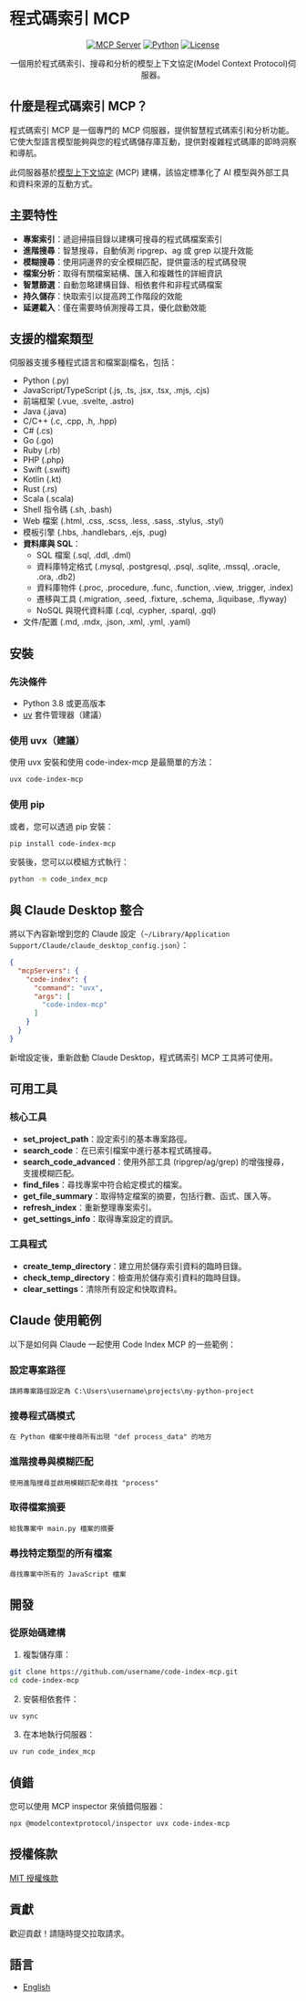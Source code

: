 # 程式碼索引 MCP

<div align="center">

[![MCP Server](https://img.shields.io/badge/MCP-Server-blue)](https://modelcontextprotocol.io)
[![Python](https://img.shields.io/badge/Python-3.8%2B-green)](https://www.python.org/)
[![License](https://img.shields.io/badge/License-MIT-yellow)](LICENSE)

一個用於程式碼索引、搜尋和分析的模型上下文協定(Model Context Protocol)伺服器。

</div>

## 什麼是程式碼索引 MCP？

程式碼索引 MCP 是一個專門的 MCP 伺服器，提供智慧程式碼索引和分析功能。它使大型語言模型能夠與您的程式碼儲存庫互動，提供對複雜程式碼庫的即時洞察和導航。

此伺服器基於[模型上下文協定](https://modelcontextprotocol.io) (MCP) 建構，該協定標準化了 AI 模型與外部工具和資料來源的互動方式。

## 主要特性

- **專案索引**：遞迴掃描目錄以建構可搜尋的程式碼檔案索引
- **進階搜尋**：智慧搜尋，自動偵測 ripgrep、ag 或 grep 以提升效能
- **模糊搜尋**：使用詞邊界的安全模糊匹配，提供靈活的程式碼發現
- **檔案分析**：取得有關檔案結構、匯入和複雜性的詳細資訊
- **智慧篩選**：自動忽略建構目錄、相依套件和非程式碼檔案
- **持久儲存**：快取索引以提高跨工作階段的效能
- **延遲載入**：僅在需要時偵測搜尋工具，優化啟動效能

## 支援的檔案類型

伺服器支援多種程式語言和檔案副檔名，包括：

- Python (.py)
- JavaScript/TypeScript (.js, .ts, .jsx, .tsx, .mjs, .cjs)
- 前端框架 (.vue, .svelte, .astro)
- Java (.java)
- C/C++ (.c, .cpp, .h, .hpp)
- C# (.cs)
- Go (.go)
- Ruby (.rb)
- PHP (.php)
- Swift (.swift)
- Kotlin (.kt)
- Rust (.rs)
- Scala (.scala)
- Shell 指令碼 (.sh, .bash)
- Web 檔案 (.html, .css, .scss, .less, .sass, .stylus, .styl)
- 模板引擎 (.hbs, .handlebars, .ejs, .pug)
- **資料庫與 SQL**：
  - SQL 檔案 (.sql, .ddl, .dml)
  - 資料庫特定格式 (.mysql, .postgresql, .psql, .sqlite, .mssql, .oracle, .ora, .db2)
  - 資料庫物件 (.proc, .procedure, .func, .function, .view, .trigger, .index)
  - 遷移與工具 (.migration, .seed, .fixture, .schema, .liquibase, .flyway)
  - NoSQL 與現代資料庫 (.cql, .cypher, .sparql, .gql)
- 文件/配置 (.md, .mdx, .json, .xml, .yml, .yaml)

## 安裝

### 先決條件

- Python 3.8 或更高版本
- [uv](https://github.com/astral-sh/uv) 套件管理器（建議）

### 使用 uvx（建議）

使用 uvx 安裝和使用 code-index-mcp 是最簡單的方法：

```bash
uvx code-index-mcp
```

### 使用 pip

或者，您可以透過 pip 安裝：

```bash
pip install code-index-mcp
```

安裝後，您可以以模組方式執行：

```bash
python -m code_index_mcp
```

## 與 Claude Desktop 整合

將以下內容新增到您的 Claude 設定（`~/Library/Application Support/Claude/claude_desktop_config.json`）：

```json
{
  "mcpServers": {
    "code-index": {
      "command": "uvx",
      "args": [
        "code-index-mcp"
      ]
    }
  }
}
```

新增設定後，重新啟動 Claude Desktop，程式碼索引 MCP 工具將可使用。

## 可用工具

### 核心工具

- **set_project_path**：設定索引的基本專案路徑。
- **search_code**：在已索引檔案中進行基本程式碼搜尋。
- **search_code_advanced**：使用外部工具 (ripgrep/ag/grep) 的增強搜尋，支援模糊匹配。
- **find_files**：尋找專案中符合給定模式的檔案。
- **get_file_summary**：取得特定檔案的摘要，包括行數、函式、匯入等。
- **refresh_index**：重新整理專案索引。
- **get_settings_info**：取得專案設定的資訊。

### 工具程式

- **create_temp_directory**：建立用於儲存索引資料的臨時目錄。
- **check_temp_directory**：檢查用於儲存索引資料的臨時目錄。
- **clear_settings**：清除所有設定和快取資料。

## Claude 使用範例

以下是如何與 Claude 一起使用 Code Index MCP 的一些範例：

### 設定專案路徑

```
請將專案路徑設定為 C:\Users\username\projects\my-python-project
```

### 搜尋程式碼模式

```
在 Python 檔案中搜尋所有出現 "def process_data" 的地方
```

### 進階搜尋與模糊匹配

```
使用進階搜尋並啟用模糊匹配來尋找 "process"
```

### 取得檔案摘要

```
給我專案中 main.py 檔案的摘要
```

### 尋找特定類型的所有檔案

```
尋找專案中所有的 JavaScript 檔案
```

## 開發

### 從原始碼建構

1. 複製儲存庫：

```bash
git clone https://github.com/username/code-index-mcp.git
cd code-index-mcp
```

2. 安裝相依套件：

```bash
uv sync
```

3. 在本地執行伺服器：

```bash
uv run code_index_mcp
```

## 偵錯

您可以使用 MCP inspector 來偵錯伺服器：

```bash
npx @modelcontextprotocol/inspector uvx code-index-mcp
```

## 授權條款

[MIT 授權條款](LICENSE)

## 貢獻

歡迎貢獻！請隨時提交拉取請求。

## 語言

- [English](README.md)
